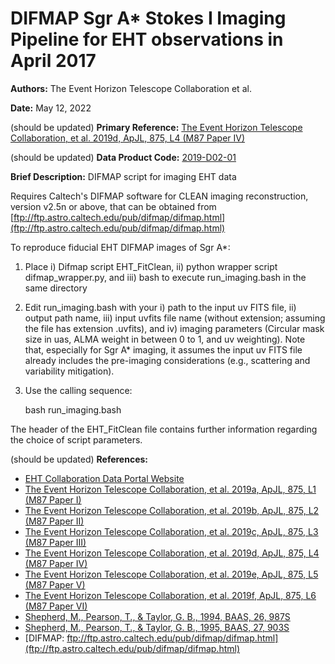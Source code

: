 # DIFMAP Sgr A* Stokes I Imaging Pipeline for EHT observations in April 2017

**Authors:** The Event Horizon Telescope Collaboration et al.

**Date:** May 12, 2022

(should be updated)
**Primary Reference:** [The Event Horizon Telescope Collaboration, et al. 2019d, ApJL, 875, L4 (M87 Paper IV)](https://doi.org/10.3847/2041-8213/ab0e85)

(should be updated)
**Data Product Code:** [2019-D02-01](https://eventhorizontelescope.org/for-astronomers/data)

**Brief Description:**
DIFMAP script for imaging EHT data 

Requires Caltech's DIFMAP software for CLEAN imaging reconstruction, version v2.5n or above, that can be obtained from [ftp://ftp.astro.caltech.edu/pub/difmap/difmap.html](ftp://ftp.astro.caltech.edu/pub/difmap/difmap.html)

To reproduce fiducial EHT DIFMAP images of Sgr A*:

1. Place i) Difmap script EHT_FitClean, ii) python wrapper script difmap_wrapper.py, and iii) bash to execute run_imaging.bash in the same directory

2. Edit run_imaging.bash with your i) path to the input uv FITS file, ii) output path name, iii) input uvfits file name (without extension; assuming the file has extension .uvfits), and iv) imaging parameters (Circular mask size in uas, ALMA weight in between 0 to 1, and uv weighting). Note that, especially for Sgr A* imaging, it assumes the input uv FITS file already includes the pre-imaging considerations (e.g., scattering and variability mitigation). 

3. Use the calling sequence:

    bash run_imaging.bash

The header of the EHT_FitClean file contains further information regarding the choice of script parameters. 

(should be updated)
**References:**

- [EHT Collaboration Data Portal Website](https://eventhorizontelescope.org/for-astronomers/data)
- [The Event Horizon Telescope Collaboration, et al. 2019a, ApJL, 875, L1 (M87 Paper I)](https://doi.org/10.3847/2041-8213/ab0ec7)
- [The Event Horizon Telescope Collaboration, et al. 2019b, ApJL, 875, L2 (M87 Paper II)](https://doi.org/10.3847/2041-8213/ab0c96)
- [The Event Horizon Telescope Collaboration, et al. 2019c, ApJL, 875, L3 (M87 Paper III)](https://doi.org/10.3847/2041-8213/ab0c57)
- [The Event Horizon Telescope Collaboration, et al. 2019d, ApJL, 875, L4 (M87 Paper IV)](https://doi.org/10.3847/2041-8213/ab0e85)
- [The Event Horizon Telescope Collaboration, et al. 2019e, ApJL, 875, L5 (M87 Paper V)](https://doi.org/10.3847/2041-8213/ab0f43)
- [The Event Horizon Telescope Collaboration, et al. 2019f, ApJL, 875, L6 (M87 Paper VI)](https://doi.org/10.3847/2041-8213/ab1141)
- [Shepherd, M., Pearson, T., & Taylor, G. B., 1994, BAAS, 26, 987S](https://ui.adsabs.harvard.edu/abs/1994BAAS...26..987S/abstract)
- [Shepherd, M., Pearson, T., & Taylor, G. B., 1995, BAAS, 27, 903S](https://ui.adsabs.harvard.edu/abs/1995BAAS...27..903S/abstract)
- [DIFMAP: ftp://ftp.astro.caltech.edu/pub/difmap/difmap.html](ftp://ftp.astro.caltech.edu/pub/difmap/difmap.html)
